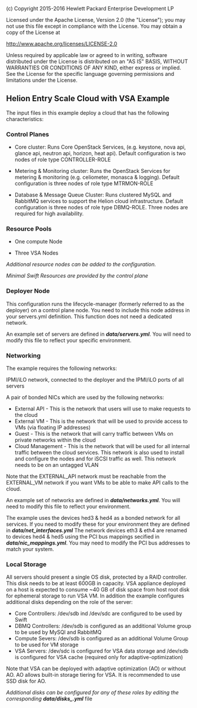 
(c) Copyright 2015-2016 Hewlett Packard Enterprise Development LP

Licensed under the Apache License, Version 2.0 (the "License"); you may
not use this file except in compliance with the License. You may obtain
a copy of the License at

http://www.apache.org/licenses/LICENSE-2.0

Unless required by applicable law or agreed to in writing, software
distributed under the License is distributed on an "AS IS" BASIS, WITHOUT
WARRANTIES OR CONDITIONS OF ANY KIND, either express or implied. See the
License for the specific language governing permissions and limitations
under the License.


## Helion Entry Scale Cloud with VSA Example ##

The input files in this example deploy a cloud that has the following characteristics:


### Control Planes ###

- Core cluster: Runs Core OpenStack Services, (e.g. keystone, nova api, glance api, neutron api, horizon, heat api). Default configuration is two nodes of role type CONTROLLER-ROLE

- Metering & Monitoring cluster: Runs the OpenStack Services for metering & monitoring (e.g. celiometer, monasca & logging). Default configuration is three nodes of role type MTRMON-ROLE

- Database & Message Queue Cluster: Runs clustered MySQL and RabbitMQ services to support the Helion cloud infrastructure. Default configuration is three nodes of role type DBMQ-ROLE. Three nodes are required for high availability.


### Resource Pools ###

- One compute Node

- Three VSA Nodes

*Additional resource nodes can be added to the configuration.*

*Minimal Swift Resources are provided by the control plane*

### Deployer Node ###

This configuration runs the lifecycle-manager (formerly referred to as the deployer) on a control plane node.
You need to include this node address in your servers.yml definition. This function does not need a dedicated network.

An example set of servers are defined in ***data/servers.yml***.   You will need to modify this file to reflect your specific environment.

### Networking ###

The example requires the following networks:

IPMI/iLO network, connected to the deployer and the IPMI/iLO ports of all servers

A pair of bonded NICs which are used by the following networks:

- External API - This is the network that users will use to make requests to the cloud
- External VM - This is the network that will be used to provide access to VMs (via floating IP addresses)
- Guest - This is the network that will carry traffic between VMs on private networks within the cloud
- Cloud Management - This is the network that will be used for all internal traffic between the cloud services. This network is also
used to install and configure the nodes and for iSCSI traffic as well. This network needs to be on an untagged VLAN

Note that the EXTERNAL\_API network must be reachable from the EXTERNAL\_VM network if you want VMs to be able to make API calls to the cloud.

An example set of networks are defined in ***data/networks.yml***.    You will need to modify this file to reflect your environment.

The example uses the devices hed3 & hed4 as a bonded network for all services.   If you need to modify these
for your environment they are defined in ***data/net_interfaces.yml*** The network devices eth3 & eth4 are renamed to devices hed4 & hed5 using the PCI bus mappings secified in  ***data/nic_mappings.yml***. You may need to modify the PCI bus addresses to match your system.

### Local Storage ###

All servers should present a single OS disk, protected by a RAID controller. This disk needs to be at least 600GB in capacity. VSA appliance deployed on a host is expected to consume ~40 GB of disk space from host root disk for ephemeral storage to run VSA VM. In addition the example configures additional disks depending on the role of the server:

- Core Controllers:  /dev/sdb ind /dev/sdc are configured to be used by Swift
- DBMQ Controllers:  /dev/sdb is configured as an additional Volume group to be used by MySQl and RabbitMQ
- Compute Severs:  /dev/sdb is configured as an additional Volume Group to be used for VM storage
- VSA Servers:  /dev/sdc is configured for VSA data storage and
                /dev/sdb is configured for VSA cache (required only for adaptive-optimization)

Note that VSA can be deployed with adaptive optimization (AO) or without AO. AO allows built-in storage tiering for VSA. It is recommended to use SSD disk for AO.

*Additional disks can be configured for any of these roles by editing the corresponding ***data/disks_*.yml*** file
